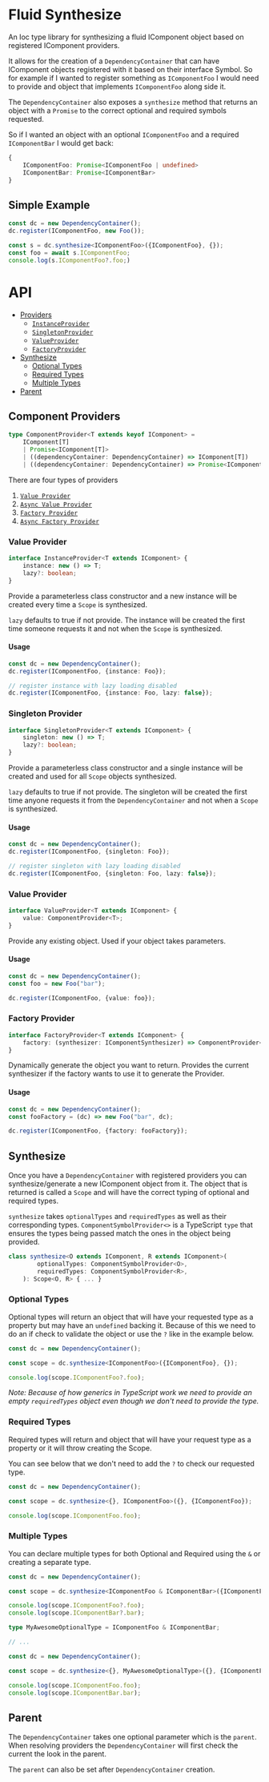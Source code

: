 # Fluid Synthesize

An Ioc type library for synthesizing a fluid IComponent object based on registered IComponent providers.

It allows for the creation of a `DependencyContainer` that can have IComponent objects registered with it
based on their interface Symbol. So for example if I wanted to register something as `IComponentFoo` I would
need to provide and object that implements `IComponentFoo` along side it.

The `DependencyContainer` also exposes a `synthesize` method that returns an object with a `Promise` to the
correct optional and required symbols requested.

So if I wanted an object with an optional `IComponentFoo` and a required `IComponentBar` I would get back:

```typescript
{
    IComponentFoo: Promise<IComponentFoo | undefined>
    IComponentBar: Promise<IComponentBar>
}
```

## Simple Example

```typescript
const dc = new DependencyContainer();
dc.register(IComponentFoo, new Foo());

const s = dc.synthesize<IComponentFoo>({IComponentFoo}, {});
const foo = await s.IComponentFoo;
console.log(s.IComponentFoo?.foo;)
```

# API

- [Providers](##Providers)
  - [`InstanceProvider`](###Instance-Provider)
  - [`SingletonProvider`](###Singleton-Provider)
  - [`ValueProvider`](###Value-Provider)
  - [`FactoryProvider`](###Factory-Provider)
- [Synthesize](##Synthesize)
  - [Optional Types](###Optional-Types)
  - [Required Types](###Required-Types)
  - [Multiple Types](###Multiple-Types)
- [Parent](##Parent)

## Component Providers

```typescript
type ComponentProvider<T extends keyof IComponent> =
    IComponent[T]
    | Promise<IComponent[T]>
    | ((dependencyContainer: DependencyContainer) => IComponent[T])
    | ((dependencyContainer: DependencyContainer) => Promise<IComponent[T]>);
```

There are four types of providers

1. [`Value Provider`](###Instance-Provider)
2. [`Async Value Provider`](###Singleton-Provider)
3. [`Factory Provider`](###Value-Provider)
4. [`Async Factory Provider`](###Factory-Provider)

### Value Provider

```typescript
interface InstanceProvider<T extends IComponent> {
    instance: new () => T;
    lazy?: boolean;
}
```

Provide a parameterless class constructor and a new instance will be created every time a `Scope` is synthesized.

`lazy` defaults to true if not provide. The instance will be created the first time someone requests it and not when
the `Scope` is synthesized.

#### Usage

```typescript
const dc = new DependencyContainer();
dc.register(IComponentFoo, {instance: Foo});

// register instance with lazy loading disabled
dc.register(IComponentFoo, {instance: Foo, lazy: false});
```

### Singleton Provider

```typescript
interface SingletonProvider<T extends IComponent> {
    singleton: new () => T;
    lazy?: boolean;
}
```

Provide a parameterless class constructor and a single instance will be created and used for all `Scope` objects synthesized.

`lazy` defaults to true if not provide. The singleton will be created the first time anyone requests it from the `DependencyContainer` and not
when a `Scope` is synthesized.

#### Usage

```typescript
const dc = new DependencyContainer();
dc.register(IComponentFoo, {singleton: Foo});

// register singleton with lazy loading disabled
dc.register(IComponentFoo, {singleton: Foo, lazy: false});
```

### Value Provider

```typescript
interface ValueProvider<T extends IComponent> {
    value: ComponentProvider<T>;
}
```

Provide any existing object. Used if your object takes parameters.

#### Usage

```typescript
const dc = new DependencyContainer();
const foo = new Foo("bar");

dc.register(IComponentFoo, {value: foo});
```

### Factory Provider

```typescript
interface FactoryProvider<T extends IComponent> {
    factory: (synthesizer: IComponentSynthesizer) => ComponentProvider<T>;
}
```

Dynamically generate the object you want to return. Provides the current synthesizer if the factory
wants to use it to generate the Provider.

#### Usage

```typescript
const dc = new DependencyContainer();
const fooFactory = (dc) => new Foo("bar", dc);

dc.register(IComponentFoo, {factory: fooFactory});
```

## Synthesize

Once you have a `DependencyContainer` with registered providers you can synthesize/generate a new IComponent object from it. The
object that is returned is called a `Scope` and will have the correct typing of optional and required types.

`synthesize` takes `optionalTypes` and `requiredTypes` as well as their corresponding types. `ComponentSymbolProvider<>`
is a TypeScript `type` that ensures the types being passed match the ones in the object being provided.

```typescript
class synthesize<O extends IComponent, R extends IComponent>(
        optionalTypes: ComponentSymbolProvider<O>,
        requiredTypes: ComponentSymbolProvider<R>,
    ): Scope<O, R> { ... }
```

### Optional Types

Optional types will return an object that will have your requested type as a property but may have an
`undefined` backing it. Because of this we need to do an if check to validate the object or use the `?` like
in the example below.

```typescript
const dc = new DependencyContainer();

const scope = dc.synthesize<IComponentFoo>({IComponentFoo}, {});

console.log(scope.IComponentFoo?.foo);
```

*Note: Because of how generics in TypeScript work we need to provide an empty `requiredTypes` object even though we don't
need to provide the type.*

### Required Types

Required types will return and object that will have your request type as a property or it will throw creating the Scope.

You can see below that we don't need to add the `?` to check our requested type.

```typescript
const dc = new DependencyContainer();

const scope = dc.synthesize<{}, IComponentFoo>({}, {IComponentFoo});

console.log(scope.IComponentFoo.foo);
```

### Multiple Types

You can declare multiple types for both Optional and Required using the `&` or creating a separate type.

```typescript
const dc = new DependencyContainer();

const scope = dc.synthesize<IComponentFoo & IComponentBar>({IComponentFoo, IComponentBar}, {});

console.log(scope.IComponentFoo?.foo);
console.log(scope.IComponentBar?.bar);
```

```typescript
type MyAwesomeOptionalType = IComponentFoo & IComponentBar;

// ...

const dc = new DependencyContainer();

const scope = dc.synthesize<{}, MyAwesomeOptionalType>({}, {IComponentFoo, IComponentBar});

console.log(scope.IComponentFoo.foo);
console.log(scope.IComponentBar.bar);
```

## Parent

The `DependencyContainer` takes one optional parameter which is the `parent`. When resolving providers the `DependencyContainer` will first
check the current the look in the parent.

The `parent` can also be set after `DependencyContainer` creation.
